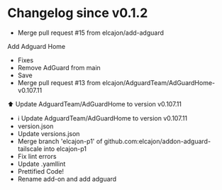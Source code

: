 # Changelog since v0.1.2
- Merge pull request #15 from elcajon/add-adguard

Add Adguard Home 
- Fixes 
- Remove AdGuard from main 
- Save 
- Merge pull request #13 from elcajon/AdguardTeam/AdGuardHome-v0.107.11

⬆️ Update AdguardTeam/AdGuardHome to version v0.107.11 
- ℹ️ Update AdguardTeam/AdGuardHome to version v0.107.11 
- version.json 
- Update versions.json 
- Merge branch 'elcajon-p1' of github.com:elcajon/addon-adguard-tailscale into elcajon-p1 
- Fix lint errors 
- Update .yamllint 
- Prettified Code! 
- Rename add-on and add adguard 
